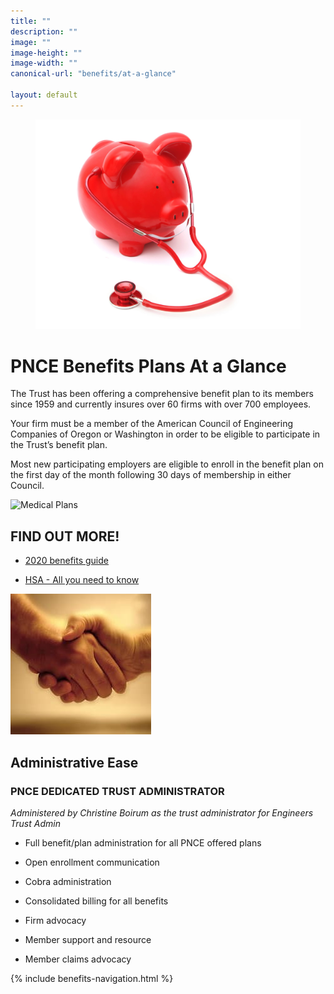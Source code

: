 ```yaml
---
title: ""
description: ""
image: ""
image-height: ""
image-width: ""
canonical-url: "benefits/at-a-glance"

layout: default
---
```


  <div class="banner banner-lg">
    <div class="color-overlay"></div>
    <figure id="thumbnail">
      <img src="/assets/images/PiggyBankStehoscope.jpg" 
        data-image-dimensions="1135x1030"
        data-image-focal-point="0.97,0.54" alt="blueprints850x395.jpg" />
    </figure>
  </div>
  <div class="container main-body">
    <div class="row">
      <div class="col-10">
        <h1>PNCE Benefits Plans At a Glance</h1>
        <p>The Trust has been offering a comprehensive benefit plan to its members
          since 1959 and currently insures over 60 firms with over 700 employees.</p>
        <p>Your firm must be a member of the American Council of Engineering Companies
          of Oregon or Washington in order to be eligible to participate in the Trust’s benefit plan.</p>
        <p>Most new participating employers are eligible to enroll in the benefit plan
          on the first day of the month following 30 days of membership in either Council.</p>
          <div class="row">
            <div class="col-4">
              <img src="/assets/images/MedicalPlans225x225.jpb" data-image-dimensions="441x341" data-image-focal-point="0.5,0.5" alt="Medical Plans" />
            </div>
            <div class="col-8">
              <h2>FIND OUT MORE!</h2>
              <ul>
                <li>
                  <p><a href="/assets/documents/2020/PNCE2020BenefitsGuide.pdf">2020 benefits guide</a></p>
                </li>
                              <li>
                  <p><a href="/assets/documents/2020/PNCE2020HSA-AllYouNeedToKnow.pdf">HSA - All you need to know</a></p>
                </li>
              </ul>
            </div>
          </div>
          <div class="row">
            <div class="col-4">
              <img src="/assets/images/handshake225x225.jpg" data-image-dimensions="225x225" data-image-focal-point="0.5,0.5" alt="handshake" />
            </div>
            <div class="col-8">
              <h2>Administrative Ease</h2>
              <h3>PNCE DEDICATED TRUST ADMINISTRATOR</h3>
              <p><em>Administered by Christine Boirum as the trust administrator for
                  Engineers Trust Admin</em></p>
              <ul data-rte-list="default">
                <li>
                  <p>Full benefit/plan administration for all PNCE offered plans</p>
                </li>
                <li>
                  <p>Open enrollment communication</p>
                </li>
                <li>
                  <p>Cobra administration</p>
                </li>
                <li>
                  <p>Consolidated billing for all benefits</p>
                </li>
                <li>
                  <p>Firm advocacy</p>
                </li>
                <li>
                  <p>Member support and resource</p>
                </li>
                <li>
                  <p>Member claims advocacy</p>
                </li>
              </ul>
            </div>
          </div>
      </div>
      <div class="col-2">
        {% include benefits-navigation.html %}
      </div>
    </div>
  </div>